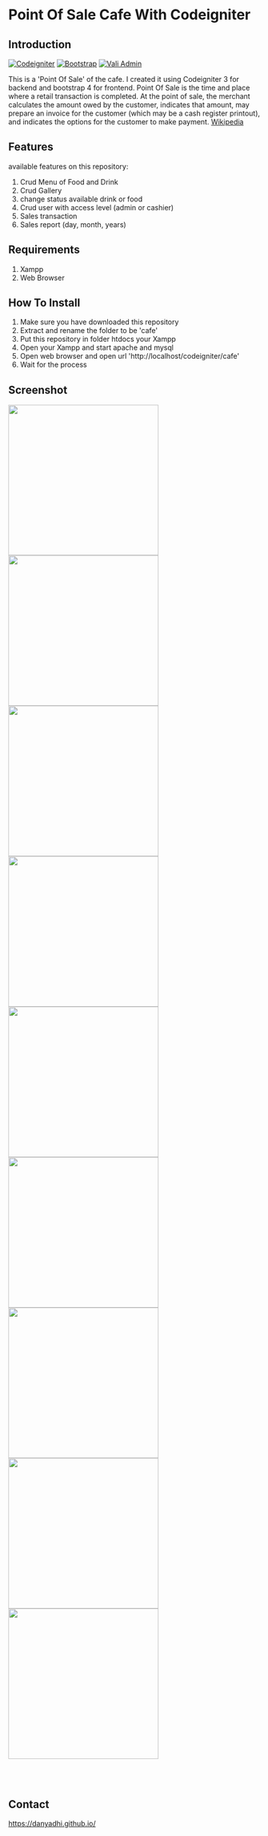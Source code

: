 # Point Of Sale Cafe With Codeigniter

## Introduction

[![Codeigniter](https://img.shields.io/badge/Codeigniter-3.0-red.svg)](https://www.codeigniter.com/)
[![Bootstrap](https://img.shields.io/badge/Bootstrap-4.0-green.svg)](https://getbootstrap.com/docs/4.0/getting-started/introduction/)
[![Vali Admin](https://img.shields.io/badge/%20-Vali%20Admin-blue.svg)](https://github.com/pratikborsadiya/vali-admin)

This is a 'Point Of Sale' of the cafe. I created it using Codeigniter 3 for backend and bootstrap 4 for frontend. 
Point Of Sale is  the time and place where a retail transaction is completed. At the point of sale, the merchant calculates the amount owed by the customer, indicates that amount, may prepare an invoice for the customer (which may be a cash register printout), and indicates the options for the customer to make payment. [Wikipedia](https://en.wikipedia.org/wiki/Point_of_sale)

## Features
available features on this repository:
1. Crud Menu of Food and Drink 
2. Crud Gallery
3. change status available drink or food
4. Crud user with access level (admin or cashier)
5. Sales transaction
6. Sales report (day, month, years)

## Requirements
1. Xampp
2. Web Browser

## How To Install
1. Make sure you have downloaded this repository
2. Extract and rename the folder to be 'cafe'
3. Put this repository in folder htdocs your Xampp
4. Open your Xampp and start apache and mysql
5. Open web browser and open url 'http://localhost/codeigniter/cafe'
6. Wait for the process


## Screenshot
<p align='Left' valign='top'>
  <span>
		<img src='https://github.com/DanyAdhi/POS-Cafe-with-Codeigniter/blob/master/ScreenShot/user11.jpg'  width=300 />
		<img src='https://github.com/DanyAdhi/POS-Cafe-with-Codeigniter/blob/master/ScreenShot/user12.jpg'  width=300 />
		<img src='https://github.com/DanyAdhi/POS-Cafe-with-Codeigniter/blob/master/ScreenShot/user2.jpg'  width=300 />
	  <img src='https://github.com/DanyAdhi/POS-Cafe-with-Codeigniter/blob/master/ScreenShot/user21.jpg'  width=300 />
		<img src='https://github.com/DanyAdhi/POS-Cafe-with-Codeigniter/blob/master/ScreenShot/user3.jpg'  width=300 />
		<img src='https://github.com/DanyAdhi/POS-Cafe-with-Codeigniter/blob/master/ScreenShot/user4.png'  width=300 />
		<img src='https://github.com/DanyAdhi/POS-Cafe-with-Codeigniter/blob/master/ScreenShot/admin1.png'  width=300 />
		<img src='https://github.com/DanyAdhi/POS-Cafe-with-Codeigniter/blob/master/ScreenShot/admin2.png'  width=300 />
		<img src='https://github.com/DanyAdhi/POS-Cafe-with-Codeigniter/blob/master/ScreenShot/admin3.png'  width=300 />
  </span>
</p>

<br />
<br />

## Contact
https://danyadhi.github.io/
